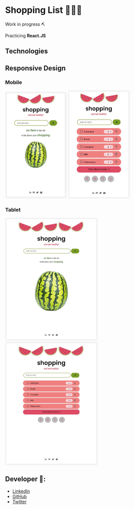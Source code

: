 # Shopping List 🍉🍓🍅

Work in progress ⛏

Practicing **React.JS**

## Technologies

## Responsive Design 
### Mobile 
<img src="https://github.com/lauraportillo/shopping-list/blob/master/src/images/mobileLanding.JPG" width="200"> <img src="https://github.com/lauraportillo/shopping-list/blob/master/src/images/mobileList.JPG" width="200"> 

### Tablet
<img src="https://github.com/lauraportillo/shopping-list/blob/master/src/images/tabletLanding.JPG" width="300"> <img src="https://github.com/lauraportillo/shopping-list/blob/master/src/images/tabletList.JPG" width="300"> 

## Developer 👩:
- [LinkedIn](https://www.linkedin.com/in/laura-portillo-rodr%C3%ADguez-21965a86/)
- [GitHub](https://github.com/lauraportillo)
- [Twitter](https://twitter.com/LauraPo02860847)
